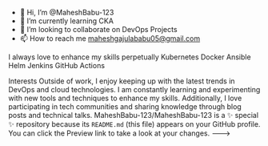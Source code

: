 - 👋 Hi, I’m @MaheshBabu-123 
- 🌱 I’m currently learning CKA
- 💞️ I’m looking to collaborate on DevOps Projects
- 📫 How to reach me maheshgajulababu05@gmail.com

I always love to enhance my skills perpetually
Kubernetes
Docker
Ansible
Helm
Jenkins
GitHub Actions

Interests Outside of work, I enjoy keeping up with the latest trends in DevOps and cloud technologies. I am constantly learning and experimenting with new tools and techniques to enhance my skills. Additionally, I love participating in tech communities and sharing knowledge through blog posts and technical talks.
MaheshBabu-123/MaheshBabu-123 is a ✨ special ✨ repository because its `README.md` (this file) appears on your GitHub profile.
You can click the Preview link to take a look at your changes.
--->
